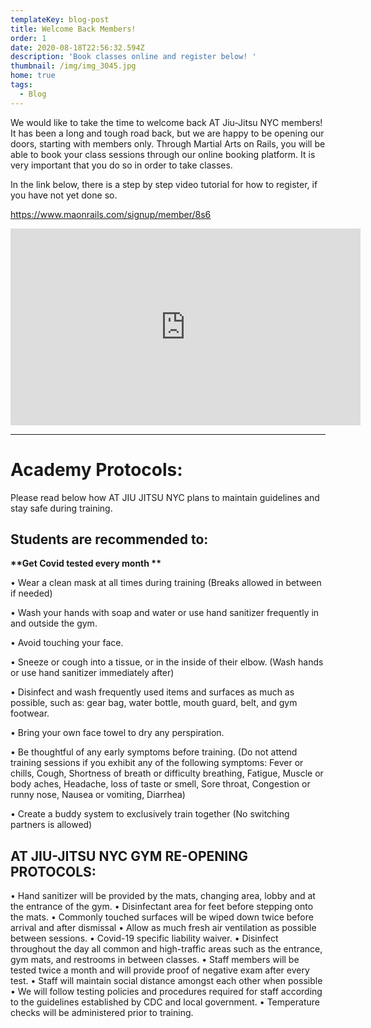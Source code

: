 ```yaml
---
templateKey: blog-post
title: Welcome Back Members!
order: 1
date: 2020-08-18T22:56:32.594Z
description: 'Book classes online and register below! '
thumbnail: /img/img_3045.jpg
home: true
tags:
  - Blog
---
```

We would like to take the time to welcome back AT Jiu-Jitsu NYC members! It has been a long and tough road back, but we are happy to be opening our doors, starting with members only. Through Martial Arts on Rails, you will be able to book your class sessions through our online booking platform. It is very important that you do so in order to take classes.

In the link below, there is a step by step video tutorial for how to register, if you have not yet done so.

<https://www.maonrails.com/signup/member/8s6>

<iframe width="560" height="315" src="https://www.youtube.com/embed/Pna2MyGY56A" frameborder="0" allow="accelerometer; autoplay; encrypted-media; gyroscope; picture-in-picture" allowfullscreen></iframe>

- - -

# **Academy Protocols:**

Please read below how AT JIU JITSU NYC plans to maintain guidelines and stay safe during training. 

## **Students are recommended to:**

**\*\*Get Covid tested every month
\*\***

• Wear a clean mask at all times during training (Breaks allowed in between if needed)

• Wash your hands with soap and water or use hand sanitizer frequently in and outside the gym.

• Avoid touching your face.

• Sneeze or cough into a tissue, or in the inside of their elbow. (Wash hands or use hand sanitizer immediately after)

• Disinfect and wash frequently used items and surfaces as much as possible, such as: gear bag, water bottle, mouth guard, belt, and gym footwear.

• Bring your own face towel to dry any perspiration.

• Be thoughtful of any early symptoms before training. (Do not attend training sessions if you exhibit any of the following symptoms: Fever or chills, Cough, Shortness of breath or difficulty breathing, Fatigue, Muscle or body aches, Headache, loss of taste or smell, Sore throat, Congestion or runny nose, Nausea or vomiting, Diarrhea)

• Create a buddy system to exclusively train together (No switching partners is allowed)

## AT JIU-JITSU NYC GYM RE-OPENING PROTOCOLS:

• Hand sanitizer will be provided by the mats, changing area, lobby and at the entrance of the gym. • Disinfectant area for feet before stepping onto the mats. • Commonly touched surfaces will be wiped down twice before arrival and after dismissal • Allow as much fresh air ventilation as possible between sessions. • Covid-19 specific liability waiver. • Disinfect throughout the day all common and high-traffic areas such as the entrance, gym mats, and restrooms in between classes. • Staff members will be tested twice a month and will provide proof of negative exam after every test. • Staff will maintain social distance amongst each other when possible • We will follow testing policies and procedures required for staff according to the guidelines established by CDC and local government. • Temperature checks will be administered prior to training.

